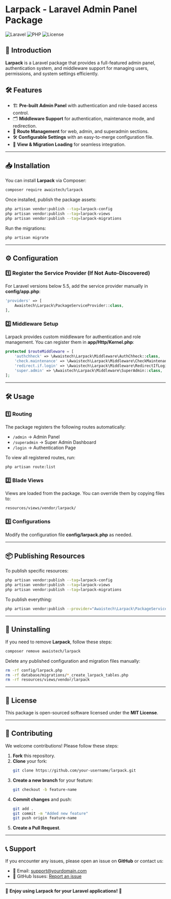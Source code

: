 # Larpack - Laravel Admin Panel Package

![Laravel](https://img.shields.io/badge/Laravel-11-red?style=for-the-badge&logo=laravel)
![PHP](https://img.shields.io/badge/PHP-^8.1-blue?style=for-the-badge&logo=php)
![License](https://img.shields.io/github/license/your-username/larpack?style=for-the-badge)

## 🚀 Introduction

**Larpack** is a Laravel package that provides a full-featured admin panel, authentication system, and middleware support for managing users, permissions, and system settings efficiently.

## 🛠️ Features

- 🏗️ **Pre-built Admin Panel** with authentication and role-based access control.
- 🗂️ **Middleware Support** for authentication, maintenance mode, and redirection.
- 📜 **Route Management** for web, admin, and superadmin sections.
- 🛠️ **Configurable Settings** with an easy-to-merge configuration file.
- 📑 **View & Migration Loading** for seamless integration.

---

## 📥 Installation

You can install **Larpack** via Composer:

```sh
composer require awaistech/larpack
```

Once installed, publish the package assets:

```sh
php artisan vendor:publish --tag=larpack-config
php artisan vendor:publish --tag=larpack-views
php artisan vendor:publish --tag=larpack-migrations
```

Run the migrations:

```sh
php artisan migrate
```

---

## ⚙️ Configuration

### **1️⃣ Register the Service Provider (If Not Auto-Discovered)**  
For Laravel versions below 5.5, add the service provider manually in **config/app.php**:

```php
'providers' => [
    Awaistech\Larpack\PackageServiceProvider::class,
],
```

### **2️⃣ Middleware Setup**  
Larpack provides custom middleware for authentication and role management. You can register them in **app/Http/Kernel.php**:

```php
protected $routeMiddleware = [
    'authchheck' => \Awaistech\Larpack\Middleware\AuthChheck::class,
    'check.maintenance' => \Awaistech\Larpack\Middleware\CheckMaintenanceMode::class,
    'redirect.if.login' => \Awaistech\Larpack\Middleware\RedirectIfLogin::class,
    'super.admin' => \Awaistech\Larpack\Middleware\SuperAdmin::class,
];
```

---

## 🛠 Usage

### **1️⃣ Routing**
The package registers the following routes automatically:

- `/admin` → Admin Panel
- `/superadmin` → Super Admin Dashboard
- `/login` → Authentication Page

To view all registered routes, run:

```sh
php artisan route:list
```

### **2️⃣ Blade Views**
Views are loaded from the package. You can override them by copying files to:

```sh
resources/views/vendor/larpack/
```

### **3️⃣ Configurations**
Modify the configuration file **config/larpack.php** as needed.

---

## 📦 Publishing Resources

To publish specific resources:

```sh
php artisan vendor:publish --tag=larpack-config
php artisan vendor:publish --tag=larpack-views
php artisan vendor:publish --tag=larpack-migrations
```

To publish everything:

```sh
php artisan vendor:publish --provider="Awaistech\Larpack\PackageServiceProvider"
```

---

## 🛑 Uninstalling

If you need to remove **Larpack**, follow these steps:

```sh
composer remove awaistech/larpack
```

Delete any published configuration and migration files manually:

```sh
rm -rf config/larpack.php
rm -rf database/migrations/*_create_larpack_tables.php
rm -rf resources/views/vendor/larpack
```

---

## 📜 License

This package is open-sourced software licensed under the **MIT License**.

---

## 🤝 Contributing

We welcome contributions! Please follow these steps:

1. **Fork** this repository.
2. **Clone** your fork:  
   ```sh
   git clone https://github.com/your-username/larpack.git
   ```
3. **Create a new branch** for your feature:  
   ```sh
   git checkout -b feature-name
   ```
4. **Commit changes** and push:  
   ```sh
   git add .
   git commit -m "Added new feature"
   git push origin feature-name
   ```
5. **Create a Pull Request**.

---

## 📞 Support

If you encounter any issues, please open an issue on **GitHub** or contact us:

- 📧 Email: [support@yourdomain.com](mailto:support@yourdomain.com)
- 📝 GitHub Issues: [Report an issue](https://github.com/your-username/larpack/issues)

---

🚀 **Enjoy using Larpack for your Laravel applications!** 🚀
